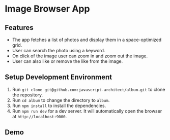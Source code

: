 # Image Browser App

## Features

- The app fetches a list of photos and display them in a space-optimized grid.
- User can search the photo using a keyword.
- On click of the image user can zoom in and zoom out the image.
- User can also like or remove the like from the image.

## Setup Development Environment

1. Run `git clone git@github.com:javascript-architect/album.git` to clone the repository.
2. Run `cd album` to change the directory to `album`.
3. Run `npm install` to install the dependencies.
4. Run `npm run dev` for a dev server. It will automatically open the browser at `http://localhost:9000`.

## Demo

